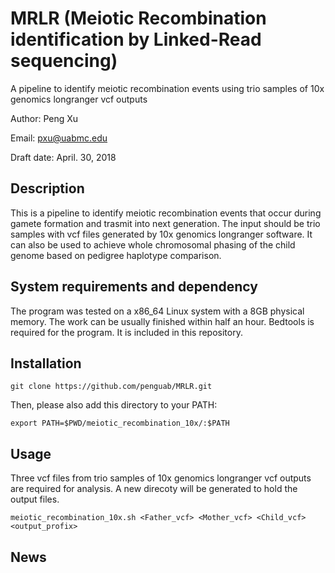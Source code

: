 # MRLR (Meiotic Recombination identification by Linked-Read sequencing)

A pipeline to identify meiotic recombination events using trio samples of 10x genomics longranger vcf outputs

Author: Peng Xu

Email: pxu@uabmc.edu

Draft date: April. 30, 2018

## Description

This is a pipeline to identify meiotic recombination events that occur during gamete formation and trasmit into next generation. The input should be trio samples with vcf files generated by 10x genomics longranger software. It can also be used to achieve whole chromosomal phasing of the child genome based on pedigree haplotype comparison.

## System requirements and dependency

The program was tested on a x86_64 Linux system with a 8GB physical memory. The work can be usually finished within half an hour. Bedtools is required for the program. It is included in this repository.

## Installation

```
git clone https://github.com/penguab/MRLR.git
```
Then, please also add this directory to your PATH:
```
export PATH=$PWD/meiotic_recombination_10x/:$PATH
```

## Usage

Three vcf files from trio samples of 10x genomics longranger vcf outputs are required for analysis. A new direcoty will be generated to hold the output files.
```
meiotic_recombination_10x.sh <Father_vcf> <Mother_vcf> <Child_vcf> <output_profix>
```

## News


